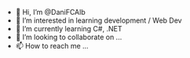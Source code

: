 - 👋 Hi, I’m @DaniFCAlb
- 👀 I’m interested in learning development / Web Dev
- 🌱 I’m currently learning C#, .NET
- 💞️ I’m looking to collaborate on ...
- 📫 How to reach me ...

<!---
DaniFCAlb/DaniFCAlb is a ✨ special ✨ repository because its `README.md` (this file) appears on your GitHub profile.
You can click the Preview link to take a look at your changes.
--->
